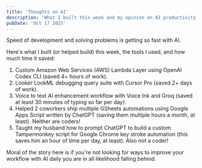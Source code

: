 ```yaml
---
title: 'Thoughts on AI'
description: 'What I built this week and my opinion on AI productivity.'
pubDate: 'Oct 17 2025'
---
```


Speed of development and solving problems is getting so fast with AI. 

Here's what I built (or helped build) this week, the tools I used, and how much time it saved: 

1. Custom Amazon Web Services (AWS) Lambda Layer using OpenAI Codex CLI (saved 4+ hours of work).
2. Looker LookML debugging query suite with Cursor Pro (saved 2+ days of work).
3. Voice to text AI enhancement workflow with Voice Ink and Groq (saved at least 30 minutes of typing so far per day).
4. Helped 2 coworkers ship multiple GSheets automations using Google Apps Script written by ChatGPT (saving them multiple hours a month, at least). Neither are coders!
5. Taught my husband how to prompt ChatGPT to build a custom Tampermonkey script for Google Chrome key stroke automation (this saves him an hour of time per day, at least). Also not a coder!

Moral of the story here is if you're not looking for ways to improve your workflow with AI daily you are in all likelihood falling behind.